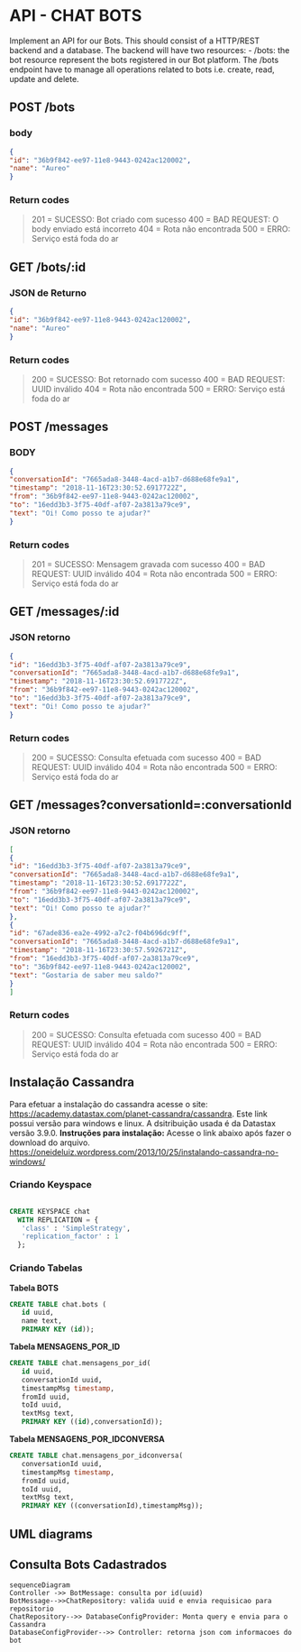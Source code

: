 # API - CHAT BOTS

Implement an API for our Bots. This should consist of a HTTP/REST backend and a database.
The backend will have two resources: - /bots: the bot resource represent the bots registered in our
Bot platform. The /bots endpoint have to manage all operations related to bots i.e. create, read,
update and delete.
## POST /bots
### body
```json
{
"id": "36b9f842-ee97-11e8-9443-0242ac120002",
"name": "Aureo"
}
```
### Return codes
>201 = SUCESSO: Bot criado com sucesso
>400 = BAD REQUEST: O body enviado está incorreto
>404 = Rota não encontrada
>500 = ERRO: Serviço está foda do ar

## GET /bots/:id
### JSON de Returno
```json
{
"id": "36b9f842-ee97-11e8-9443-0242ac120002",
"name": "Aureo"
}
```
### Return codes
>200 = SUCESSO: Bot retornado com sucesso
>400 = BAD REQUEST: UUID inválido
>404 = Rota não encontrada
>500 = ERRO: Serviço está foda do ar
## POST /messages
### BODY
```json
{
"conversationId": "7665ada8-3448-4acd-a1b7-d688e68fe9a1",
"timestamp": "2018-11-16T23:30:52.6917722Z",
"from": "36b9f842-ee97-11e8-9443-0242ac120002",
"to": "16edd3b3-3f75-40df-af07-2a3813a79ce9",
"text": "Oi! Como posso te ajudar?"
}
```
### Return codes
>201 = SUCESSO: Mensagem gravada com sucesso
>400 = BAD REQUEST: UUID inválido
>404 = Rota não encontrada
>500 = ERRO: Serviço está foda do ar

## GET /messages/:id
### JSON retorno
```json
{
"id": "16edd3b3-3f75-40df-af07-2a3813a79ce9",
"conversationId": "7665ada8-3448-4acd-a1b7-d688e68fe9a1",
"timestamp": "2018-11-16T23:30:52.6917722Z",
"from": "36b9f842-ee97-11e8-9443-0242ac120002",
"to": "16edd3b3-3f75-40df-af07-2a3813a79ce9",
"text": "Oi! Como posso te ajudar?"
}
```
### Return codes
>200 = SUCESSO: Consulta efetuada  com sucesso
>400 = BAD REQUEST: UUID inválido
>404 = Rota não encontrada
>500 = ERRO: Serviço está foda do ar

## GET /messages?conversationId=:conversationId
### JSON retorno
```json
[
{
"id": "16edd3b3-3f75-40df-af07-2a3813a79ce9",
"conversationId": "7665ada8-3448-4acd-a1b7-d688e68fe9a1",
"timestamp": "2018-11-16T23:30:52.6917722Z",
"from": "36b9f842-ee97-11e8-9443-0242ac120002",
"to": "16edd3b3-3f75-40df-af07-2a3813a79ce9",
"text": "Oi! Como posso te ajudar?"
},
{
"id": "67ade836-ea2e-4992-a7c2-f04b696dc9ff",
"conversationId": "7665ada8-3448-4acd-a1b7-d688e68fe9a1",
"timestamp": "2018-11-16T23:30:57.5926721Z",
"from": "16edd3b3-3f75-40df-af07-2a3813a79ce9",
"to": "36b9f842-ee97-11e8-9443-0242ac120002",
"text": "Gostaria de saber meu saldo?"
}
]
```
### Return codes
>200 = SUCESSO: Consulta efetuada  com sucesso
>400 = BAD REQUEST: UUID inválido
>404 = Rota não encontrada
>500 = ERRO: Serviço está foda do ar
## Instalação Cassandra

Para efetuar a instalação do cassandra acesse o site: https://academy.datastax.com/planet-cassandra/cassandra. Este link possui versão para windows e linux. A dsitribuição usada é da Datastax versão 3.9.0.
**Instruções para instalação:**
Acesse o link abaixo após fazer o download do arquivo.
https://oneideluiz.wordpress.com/2013/10/25/instalando-cassandra-no-windows/

### Criando Keyspace
```sql

CREATE KEYSPACE chat
  WITH REPLICATION = { 
   'class' : 'SimpleStrategy', 
   'replication_factor' : 1 
  };
```

### Criando Tabelas
**Tabela BOTS**
```sql
CREATE TABLE chat.bots (
   id uuid, 
   name text,  
   PRIMARY KEY (id));
```
**Tabela MENSAGENS_POR_ID**
```sql
CREATE TABLE chat.mensagens_por_id(
   id uuid, 
   conversationId uuid, 
   timestampMsg timestamp,
   fromId uuid,
   toId uuid, 
   textMsg text,
   PRIMARY KEY ((id),conversationId));
```

**Tabela MENSAGENS_POR_IDCONVERSA**
```sql
CREATE TABLE chat.mensagens_por_idconversa(
   conversationId uuid, 
   timestampMsg timestamp,
   fromId uuid,
   toId uuid, 
   textMsg text,
   PRIMARY KEY ((conversationId),timestampMsg));
```

## UML diagrams

##  Consulta Bots Cadastrados

```mermaid
sequenceDiagram
Controller ->> BotMessage: consulta por id(uuid)
BotMessage-->>ChatRepository: valida uuid e envia requisicao para repositorio
ChatRepository-->> DatabaseConfigProvider: Monta query e envia para o Cassandra
DatabaseConfigProvider-->> Controller: retorna json com informacoes do bot

```



```mermaid

```
